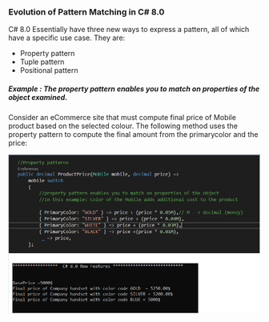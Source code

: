 ### Evolution of Pattern Matching in C# 8.0
C# 8.0 Essentially have three new ways to express a pattern, all of which have a specific use case. They are:


* Property pattern
* Tuple pattern
* Positional pattern

##### Example : The property pattern enables you to match on properties of the object examined.  
Consider an eCommerce site that must compute final price of Mobile product based on the selected colour. 
The following method uses the property pattern to compute the final amount from the primarycolor and the price:

![alt text](/resources/5_PropertyPattern.png "Null-coalescing") 
